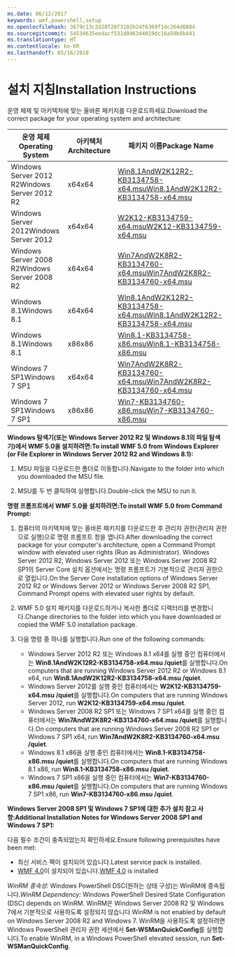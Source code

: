 ```yaml
---
ms.date: 06/12/2017
keywords: wmf,powershell,setup
ms.openlocfilehash: 3679c13c2d28f28f3102b24f6369f1dc264d6884
ms.sourcegitcommit: 54534635eedacf531d8d6344019dc16a50b8b441
ms.translationtype: HT
ms.contentlocale: ko-KR
ms.lasthandoff: 05/16/2018
---
```

# <a name="installation-instructions"></a><span data-ttu-id="4c60c-102">설치 지침</span><span class="sxs-lookup"><span data-stu-id="4c60c-102">Installation Instructions</span></span>

<span data-ttu-id="4c60c-103">운영 체제 및 아키텍처에 맞는 올바른 패키지를 다운로드하세요.</span><span class="sxs-lookup"><span data-stu-id="4c60c-103">Download the correct package for your operating system and architecture:</span></span>

| <span data-ttu-id="4c60c-104">운영 체제</span><span class="sxs-lookup"><span data-stu-id="4c60c-104">Operating System</span></span>       | <span data-ttu-id="4c60c-105">아키텍처</span><span class="sxs-lookup"><span data-stu-id="4c60c-105">Architecture</span></span> | <span data-ttu-id="4c60c-106">패키지 이름</span><span class="sxs-lookup"><span data-stu-id="4c60c-106">Package Name</span></span>              |
|------------------------|--------------|---------------------------|
| <span data-ttu-id="4c60c-107">Windows Server 2012 R2</span><span class="sxs-lookup"><span data-stu-id="4c60c-107">Windows Server 2012 R2</span></span> | <span data-ttu-id="4c60c-108">x64</span><span class="sxs-lookup"><span data-stu-id="4c60c-108">x64</span></span>      | [<span data-ttu-id="4c60c-109">Win8.1AndW2K12R2-KB3134758-x64.msu</span><span class="sxs-lookup"><span data-stu-id="4c60c-109">Win8.1AndW2K12R2-KB3134758-x64.msu</span></span>](http://go.microsoft.com/fwlink/?LinkId=717507) |
| <span data-ttu-id="4c60c-110">Windows Server 2012</span><span class="sxs-lookup"><span data-stu-id="4c60c-110">Windows Server 2012</span></span>    | <span data-ttu-id="4c60c-111">x64</span><span class="sxs-lookup"><span data-stu-id="4c60c-111">x64</span></span>      | [<span data-ttu-id="4c60c-112">W2K12-KB3134759-x64.msu</span><span class="sxs-lookup"><span data-stu-id="4c60c-112">W2K12-KB3134759-x64.msu</span></span>](http://go.microsoft.com/fwlink/?LinkId=717506) |
| <span data-ttu-id="4c60c-113">Windows Server 2008 R2</span><span class="sxs-lookup"><span data-stu-id="4c60c-113">Windows Server 2008 R2</span></span> | <span data-ttu-id="4c60c-114">x64</span><span class="sxs-lookup"><span data-stu-id="4c60c-114">x64</span></span>      | [<span data-ttu-id="4c60c-115">Win7AndW2K8R2-KB3134760-x64.msu</span><span class="sxs-lookup"><span data-stu-id="4c60c-115">Win7AndW2K8R2-KB3134760-x64.msu</span></span>](http://go.microsoft.com/fwlink/?LinkId=717504) |
| <span data-ttu-id="4c60c-116">Windows 8.1</span><span class="sxs-lookup"><span data-stu-id="4c60c-116">Windows 8.1</span></span>            | <span data-ttu-id="4c60c-117">x64</span><span class="sxs-lookup"><span data-stu-id="4c60c-117">x64</span></span>          | [<span data-ttu-id="4c60c-118">Win8.1AndW2K12R2-KB3134758-x64.msu</span><span class="sxs-lookup"><span data-stu-id="4c60c-118">Win8.1AndW2K12R2-KB3134758-x64.msu</span></span>](http://go.microsoft.com/fwlink/?LinkId=717507) |
| <span data-ttu-id="4c60c-119">Windows 8.1</span><span class="sxs-lookup"><span data-stu-id="4c60c-119">Windows 8.1</span></span>            | <span data-ttu-id="4c60c-120">x86</span><span class="sxs-lookup"><span data-stu-id="4c60c-120">x86</span></span>          | [<span data-ttu-id="4c60c-121">Win8.1-KB3134758-x86.msu</span><span class="sxs-lookup"><span data-stu-id="4c60c-121">Win8.1-KB3134758-x86.msu</span></span>](http://go.microsoft.com/fwlink/?LinkID=717963) |
| <span data-ttu-id="4c60c-122">Windows 7 SP1</span><span class="sxs-lookup"><span data-stu-id="4c60c-122">Windows 7 SP1</span></span>          | <span data-ttu-id="4c60c-123">x64</span><span class="sxs-lookup"><span data-stu-id="4c60c-123">x64</span></span>          | [<span data-ttu-id="4c60c-124">Win7AndW2K8R2-KB3134760-x64.msu</span><span class="sxs-lookup"><span data-stu-id="4c60c-124">Win7AndW2K8R2-KB3134760-x64.msu</span></span>](http://go.microsoft.com/fwlink/?LinkId=717504) |
| <span data-ttu-id="4c60c-125">Windows 7 SP1</span><span class="sxs-lookup"><span data-stu-id="4c60c-125">Windows 7 SP1</span></span>          | <span data-ttu-id="4c60c-126">x86</span><span class="sxs-lookup"><span data-stu-id="4c60c-126">x86</span></span>          | [<span data-ttu-id="4c60c-127">Win7-KB3134760-x86.msu</span><span class="sxs-lookup"><span data-stu-id="4c60c-127">Win7-KB3134760-x86.msu</span></span>](http://go.microsoft.com/fwlink/?LinkID=717962) |


<span data-ttu-id="4c60c-128">**Windows 탐색기(또는 Windows Server 2012 R2 및 Windows 8.1의 파일 탐색기)에서 WMF 5.0을 설치하려면:**</span><span class="sxs-lookup"><span data-stu-id="4c60c-128">**To install WMF 5.0 from Windows Explorer (or File Explorer in Windows Server 2012 R2 and Windows 8.1):**</span></span>

1. <span data-ttu-id="4c60c-129">MSU 파일을 다운로드한 폴더로 이동합니다.</span><span class="sxs-lookup"><span data-stu-id="4c60c-129">Navigate to the folder into which you downloaded the MSU file.</span></span>

2. <span data-ttu-id="4c60c-130">MSU를 두 번 클릭하여 실행합니다.</span><span class="sxs-lookup"><span data-stu-id="4c60c-130">Double-click the MSU to run it.</span></span>

<span data-ttu-id="4c60c-131">**명령 프롬프트에서 WMF 5.0을 설치하려면:**</span><span class="sxs-lookup"><span data-stu-id="4c60c-131">**To install WMF 5.0 from Command Prompt:**</span></span>

1. <span data-ttu-id="4c60c-132">컴퓨터의 아키텍처에 맞는 올바른 패키지를 다운로드한 후 관리자 권한(관리자 권한으로 실행)으로 명령 프롬프트 창을 엽니다.</span><span class="sxs-lookup"><span data-stu-id="4c60c-132">After downloading the correct package for your computer's architecture, open a Command Prompt window with elevated user rights (Run as Administrator).</span></span> <span data-ttu-id="4c60c-133">Windows Server 2012 R2, Windows Server 2012 또는 Windows Server 2008 R2 SP1의 Server Core 설치 옵션에서는 명령 프롬프트가 기본적으로 관리자 권한으로 열립니다.</span><span class="sxs-lookup"><span data-stu-id="4c60c-133">On the Server Core installation options of Windows Server 2012 R2 or Windows Server 2012 or Windows Server 2008 R2 SP1, Command Prompt opens with elevated user rights by default.</span></span>

2. <span data-ttu-id="4c60c-134">WMF 5.0 설치 패키지를 다운로드하거나 복사한 폴더로 디렉터리를 변경합니다.</span><span class="sxs-lookup"><span data-stu-id="4c60c-134">Change directories to the folder into which you have downloaded or copied the WMF 5.0 installation package.</span></span>

3. <span data-ttu-id="4c60c-135">다음 명령 중 하나를 실행합니다.</span><span class="sxs-lookup"><span data-stu-id="4c60c-135">Run one of the following commands:</span></span>
    - <span data-ttu-id="4c60c-136">Windows Server 2012 R2 또는 Windows 8.1 x64를 실행 중인 컴퓨터에서는 **Win8.1AndW2K12R2-KB3134758-x64.msu /quiet**를 실행합니다.</span><span class="sxs-lookup"><span data-stu-id="4c60c-136">On computers that are running Windows Server 2012 R2 or Windows 8.1 x64, run **Win8.1AndW2K12R2-KB3134758-x64.msu /quiet**.</span></span>
    - <span data-ttu-id="4c60c-137">Windows Server 2012를 실행 중인 컴퓨터에서는 **W2K12-KB3134759-x64.msu /quiet**를 실행합니다.</span><span class="sxs-lookup"><span data-stu-id="4c60c-137">On computers that are running Windows Server 2012, run **W2K12-KB3134759-x64.msu /quiet**.</span></span>
    - <span data-ttu-id="4c60c-138">Windows Server 2008 R2 SP1 또는 Windows 7 SP1 x64를 실행 중인 컴퓨터에서는 **Win7AndW2K8R2-KB3134760-x64.msu /quiet**를 실행합니다.</span><span class="sxs-lookup"><span data-stu-id="4c60c-138">On computers that are running Windows Server 2008 R2 SP1 or Windows 7 SP1 x64, run **Win7AndW2K8R2-KB3134760-x64.msu /quiet**.</span></span>
    - <span data-ttu-id="4c60c-139">Windows 8.1 x86을 실행 중인 컴퓨터에서는 **Win8.1-KB3134758-x86.msu /quiet**를 실행합니다.</span><span class="sxs-lookup"><span data-stu-id="4c60c-139">On computers that are running Windows 8.1 x86, run **Win8.1-KB3134758-x86.msu /quiet**.</span></span>
    - <span data-ttu-id="4c60c-140">Windows 7 SP1 x86을 실행 중인 컴퓨터에서는 **Win7-KB3134760-x86.msu /quiet**를 실행합니다.</span><span class="sxs-lookup"><span data-stu-id="4c60c-140">On computers that are running Windows 7 SP1 x86, run **Win7-KB3134760-x86.msu /quiet**.</span></span>

<span data-ttu-id="4c60c-141">**Windows Server 2008 SP1 및 Windows 7 SP1에 대한 추가 설치 참고 사항:**</span><span class="sxs-lookup"><span data-stu-id="4c60c-141">**Additional Installation Notes for Windows Server 2008 SP1 and Windows 7 SP1:**</span></span>

<span data-ttu-id="4c60c-142">다음 필수 조건이 충족되었는지 확인하세요.</span><span class="sxs-lookup"><span data-stu-id="4c60c-142">Ensure following prerequisites have been met:</span></span>
- <span data-ttu-id="4c60c-143">최신 서비스 팩이 설치되어 있습니다.</span><span class="sxs-lookup"><span data-stu-id="4c60c-143">Latest service pack is installed.</span></span>
- <span data-ttu-id="4c60c-144">[WMF 4.0](http://www.microsoft.com/en-us/download/details.aspx?id=40855)이 설치되어 있습니다.</span><span class="sxs-lookup"><span data-stu-id="4c60c-144">[WMF 4.0](http://www.microsoft.com/en-us/download/details.aspx?id=40855) is installed</span></span>

<span data-ttu-id="4c60c-145">*WinRM 종속성:* Windows PowerShell DSC(원하는 상태 구성)는 WinRM에 종속됩니다.</span><span class="sxs-lookup"><span data-stu-id="4c60c-145">*WinRM Dependency:* Windows PowerShell Desired State Configuration (DSC) depends on WinRM.</span></span> <span data-ttu-id="4c60c-146">WinRM은 Windows Server 2008 R2 및 Windows 7에서 기본적으로 사용하도록 설정되지 않습니다.</span><span class="sxs-lookup"><span data-stu-id="4c60c-146">WinRM is not enabled by default on Windows Server 2008 R2 and Windows 7.</span></span> <span data-ttu-id="4c60c-147">WinRM을 사용하도록 설정하려면 Windows PowerShell 관리자 권한 세션에서 **Set-WSManQuickConfig**를 실행합니다.</span><span class="sxs-lookup"><span data-stu-id="4c60c-147">To enable WinRM, in a Windows PowerShell elevated session, run **Set-WSManQuickConfig**.</span></span>
